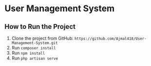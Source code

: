 
<body>

  <h1>User Management System</h1>

<h2> How to Run the Project </h2>
  <ol>
    <li>Clone the project from GitHub: <code>https://github.com/Ajmal418/User-Management-System.git</code></li>
    <li>Run <code>composer install</code></li>
    <li>Run <code>npm install</code></li>
    <li>Run <code>php artisan serve</code></li>
  </ol>

  

</body>

